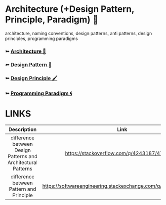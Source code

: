 # Architecture (+Design Pattern, Principle, Paradigm) 🧱
architecture, naming conventions, design patterns, anti patterns, design principles, programming paradigms

### ➼ [Architecture 🧱](Architecture)
### ➼ [Design Pattern 🧮](Pattern)
### ➼ [Design Principle 🖌️](Principle)
### ➼ [Programming Paradigm 🌀](Programming)

# LINKS

Description|Link
:-:|:-:
difference between Design Patterns and Architectural Patterns|https://stackoverflow.com/q/4243187/4754141
difference between Pattern and Principle|https://softwareengineering.stackexchange.com/q/153586/225580
